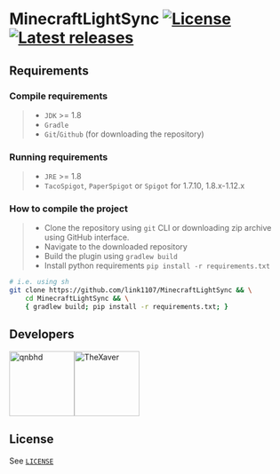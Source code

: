 # **MinecraftLightSync** [![License](https://img.shields.io/github/license/link1107/MinecraftLightSync)](./LICENSE) [![Latest releases](https://img.shields.io/github/v/tag/link1107/MinecraftLightSync)](https://github.com/link1107/MinecraftLightSync/releases)

## Requirements

### Compile requirements

>- `JDK` >= 1.8
>- `Gradle`
>- `Git`/`Github` (for downloading the repository)

### Running requirements

>- `JRE` >= 1.8
>- `TacoSpigot`, `PaperSpigot` or `Spigot` for 1.7.10, 1.8.x-1.12.x

### How to compile the project

>- Clone the repository using `git` CLI or downloading zip archive using GitHub interface.
>- Navigate to the downloaded repository
>- Build the plugin using `gradlew build`
>- Install python requirements `pip install -r requirements.txt`

```sh
# i.e. using sh
git clone https://github.com/link1107/MinecraftLightSync && \
    cd MinecraftLightSync && \
    { gradlew build; pip install -r requirements.txt; }
```

## Developers

[<img alt="qnbhd" src="https://avatars3.githubusercontent.com/u/66795347?s=460&v=4" width="117">](https://github.com/link1107)[<img alt="TheXaver" src="https://avatars0.githubusercontent.com/u/18555344?s=117&u=2cf5d9e4ad349d7c16b5e59bc0382d98a90860a9" width="117">](https://github.com/TheXaver)

## License

See [`LICENSE`](./LICENSE)
